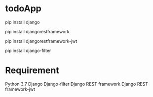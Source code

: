 # todoApp

pip install django

pip install djangorestframework

pip install djangorestframework-jwt

pip install django-filter 

# Requirement
Python 3.7
Django
Django-filter
Django REST framework 
Django REST framework-jwt

